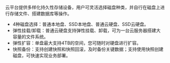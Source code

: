 云平台提供多样化持久性存储设备，用户可灵活选择磁盘种类，并自行在磁盘上进行存储文件、搭建数据库等操作。

- 4种磁盘选择：普通本地盘、SSD本地盘、普通云硬盘、SSD云硬盘。
- 弹性挂载/卸载：普通云硬盘支持弹性挂载、卸载，可为一台云服务器搭建大容量的文件系统。
- 弹性扩容：单盘最大支持4TB的空间，您可随时对硬盘进行扩容。
- 快照备份：支持创建快照和快照回滚，及时备份关键数据；支持使用快照创建磁盘，可快速实现业务部署。
